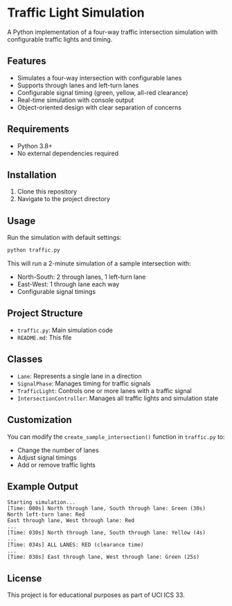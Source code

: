 # Traffic Light Simulation

A Python implementation of a four-way traffic intersection simulation with configurable traffic lights and timing.

## Features

- Simulates a four-way intersection with configurable lanes
- Supports through lanes and left-turn lanes
- Configurable signal timing (green, yellow, all-red clearance)
- Real-time simulation with console output
- Object-oriented design with clear separation of concerns

## Requirements

- Python 3.8+
- No external dependencies required

## Installation

1. Clone this repository
2. Navigate to the project directory

## Usage

Run the simulation with default settings:

```bash
python traffic.py
```

This will run a 2-minute simulation of a sample intersection with:
- North-South: 2 through lanes, 1 left-turn lane
- East-West: 1 through lane each way
- Configurable signal timings

## Project Structure

- `traffic.py`: Main simulation code
- `README.md`: This file

## Classes

- `Lane`: Represents a single lane in a direction
- `SignalPhase`: Manages timing for traffic signals
- `TrafficLight`: Controls one or more lanes with a traffic signal
- `IntersectionController`: Manages all traffic lights and simulation state

## Customization

You can modify the `create_sample_intersection()` function in `traffic.py` to:
- Change the number of lanes
- Adjust signal timings
- Add or remove traffic lights

## Example Output

```
Starting simulation...
[Time: 000s] North through lane, South through lane: Green (30s)
North left-turn lane: Red
East through lane, West through lane: Red
...
[Time: 030s] North through lane, South through lane: Yellow (4s)
...
[Time: 034s] ALL LANES: RED (clearance time)
...
[Time: 038s] East through lane, West through lane: Green (25s)
```

## License

This project is for educational purposes as part of UCI ICS 33.
